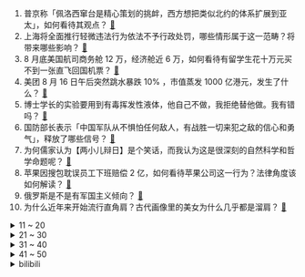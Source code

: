 1. 普京称「佩洛西窜台是精心策划的挑衅，西方想把类似北约的体系扩展到亚太」，如何看待其观点？ [:link:](https://www.zhihu.com/question/548691694)
2. 上海将全面推行轻微违法行为依法不予行政处罚，哪些情形属于这一范畴？将带来哪些影响？ [:link:](https://www.zhihu.com/question/548672828)
3. 8 月底美国航司商务舱 12 万，经济舱近 6 万，如何看待有留学生花十万元买不到一张直飞回国机票？ [:link:](https://www.zhihu.com/question/548496106)
4. 美团 8 月 16 日午后突然跳水暴跌 10% ，市值蒸发 1000 亿港元，发生了什么？ [:link:](https://www.zhihu.com/question/548646180)
5. 博士学长的实验要用到有毒挥发性液体，他自己不做，我拒绝替他做。我有错吗？ [:link:](https://www.zhihu.com/question/548624744)
6. 国防部长表示「中国军队从不惧怕任何敌人，有战胜一切来犯之敌的信心和勇气」，释放了哪些信号？ [:link:](https://www.zhihu.com/question/548689108)
7. 为何儒家认为【两小儿辩日】是个笑话，而我认为这是很深刻的自然科学和哲学命题呢？ [:link:](https://www.zhihu.com/question/548194542)
8. 苹果因搜包耽误员工下班赔偿 2 亿，如何看待苹果公司这一行为？法律角度该如何解读？ [:link:](https://www.zhihu.com/question/548609669)
9. 俄罗斯是不是有军国主义倾向？ [:link:](https://www.zhihu.com/question/541789611)
10. 为什么近年来开始流行直角肩？古代画像里的美女为什么几乎都是溜肩？ [:link:](https://www.zhihu.com/question/546364995)
<details>
<summary>11 ~ 20</summary>

11. 西南交大研究生新生网上抢宿舍，未抢到的上百人需校外租房，如何看待这一情况？ [:link:](https://www.zhihu.com/question/548665084)
12. 薛兆丰表示「女方要彩礼是短视的，不能仅看存量，更应该看男生持续生产的能力」，如何从经济学角度分析？ [:link:](https://www.zhihu.com/question/548712752)
13. 高温致重庆 51 条河流断流 24 座水库干涸，可能带来哪些影响？如何应对这一情况？ [:link:](https://www.zhihu.com/question/548685460)
14. 马斯克发文称将收购曼联，可能性有多大？会给曼联俱乐部带来哪些影响？ [:link:](https://www.zhihu.com/question/548745404)
15. 美国总统拜登签署《2022年通胀削减法案》，该法案将带来哪些影响？ [:link:](https://www.zhihu.com/question/548742095)
16. 如何看待长江进入主汛期出现了「汛期反枯」的罕见现象，长江武汉段出现历史同期最低水位？ [:link:](https://www.zhihu.com/question/548341238)
17. 美国和英国都建议泽连斯基离开乌克兰，到波兰组织流亡政府，为什么都好几个月了泽连斯基还不赶紧去做？ [:link:](https://www.zhihu.com/question/548546209)
18. 媒体报道「四川成都富士康限电停产一周」，限电原因是什么？会有什么影响？ [:link:](https://www.zhihu.com/question/548531716)
19. 国家电网董事长表示最大限度支援川渝地区电力供应，目前情况如何？电力跨省运输技术上是如何实现的？ [:link:](https://www.zhihu.com/question/548690063)
20. 「清华爸爸」辅导作业崩溃捶墙，如何看待此事？给孩子辅导作业是种怎样的体验？ [:link:](https://www.zhihu.com/question/548631978)
</details>
<details>
<summary>21 ~ 30</summary>

21. 台湾民众被骗到柬埔寨，救援者称「台当局外事部门敷衍了事，找中国大使馆才成功救出」，为何台诈骗案频发？ [:link:](https://www.zhihu.com/question/548668439)
22. 为什么古天乐的《明日战记》票房这么低？原因到底是什么？ [:link:](https://www.zhihu.com/question/548410436)
23. 如何评价《睡前消息》472期？ [:link:](https://www.zhihu.com/question/548421125)
24. 《西游记》中唐僧为什么每次都不相信悟空的话，非要说别人不是妖精？ [:link:](https://www.zhihu.com/question/506100031)
25. 本人银行基层柜员一枚，近期脾气变得很臭身心疲惫，是工作的原因吗？ [:link:](https://www.zhihu.com/question/548595158)
26. 三大运营商半年报出炉，日赚超 5 亿元，5G 套餐用户达 9.28 亿户，通信行业还将如何发展？ [:link:](https://www.zhihu.com/question/548743295)
27. 美国第一夫人吉尔·拜登新冠病毒核酸检测结果呈阳性，哪些信息值得关注？ [:link:](https://www.zhihu.com/question/548711803)
28. 黑泽明导演的《影子武士》好在哪里？ [:link:](https://www.zhihu.com/question/20717403)
29. 你在济南的一天是怎样度过的? [:link:](https://www.zhihu.com/question/548575436)
30. 家里很穷该不该读大专? [:link:](https://www.zhihu.com/question/548707071)
</details>
<details>
<summary>31 ~ 40</summary>

31. 编程界的劣驱良现象有哪些？ [:link:](https://www.zhihu.com/question/548067056)
32. SCI论文被reject了，但是建议我resubmit，这是什么意思？ [:link:](https://www.zhihu.com/question/547521297)
33. 王者荣耀 7 月收入 2.25 亿美金，这一数据说明了什么？ [:link:](https://www.zhihu.com/question/548622416)
34. 如何看待「8 孩父亲」求助县委书记未果后发声，称会尽力让孩子完成学业？ [:link:](https://www.zhihu.com/question/548668842)
35. 一位印度人在周三时候对我说 meet you next Sunday，他指的是哪天？ [:link:](https://www.zhihu.com/question/548208760)
36. 如何看待俄罗斯恢复「英雄母亲」称号，授予养育 10 个或以上子女的女性该称号？透露出什么信息？ [:link:](https://www.zhihu.com/question/548632222)
37. 怎么回答孩子问「如果鼠标点『复制』，停很长时间才按『粘贴』，它会忘记自己之前复制的内容吗」？ [:link:](https://www.zhihu.com/question/534527194)
38. 中日围棋的差距有《棋魂》描述的那么大吗？ [:link:](https://www.zhihu.com/question/23811900)
39. 女生蹬动感单车 1 小时尿液似酱油，医生称系「过度运动导致横纹肌溶解」，运动时如何避免此类问题出现？ [:link:](https://www.zhihu.com/question/548594341)
40. 为什么目前为止没有手游联动《原神》？ [:link:](https://www.zhihu.com/question/548518338)
</details>
<details>
<summary>41 ~ 50</summary>

41. 重庆一统计局局长涉嫌强制猥亵女同事被批捕，他将承担哪些法律责任？ [:link:](https://www.zhihu.com/question/548565249)
42. 如何防止被小人算计？ [:link:](https://www.zhihu.com/question/21721787)
43. 国家统计局谈青年人失业率较高，称「就业期待和市场需求间存在一定差距」，如何应对这一情况？ [:link:](https://www.zhihu.com/question/548485771)
44. 8 月 16 日中央气象台连续第 6 天发布高温红色预警，南方多地高温持续该如何应对？还会持续多久？ [:link:](https://www.zhihu.com/question/548742707)
45. 长江流域发生严重旱情，水利部部署「进一步做好抗旱保供水工作」，有哪些保供措施值得关注？ [:link:](https://www.zhihu.com/question/548686100)
46. 宁德时代四川电池工厂因限电停产，其是国内主要锂电池生产基地之一，可能会造成哪些影响？ [:link:](https://www.zhihu.com/question/548754095)
47. 盒马进口橙汁检出安赛蜜被罚 48 万，安赛蜜是什么？这对该行业起到了哪些警示作用？ [:link:](https://www.zhihu.com/question/548618977)
48. 人不自信的最根本原因是什么？ [:link:](https://www.zhihu.com/question/22996751)
49. 苹果 iPhone 新特性曝光，将采用陶瓷后盖，你对该产品有哪些期待？ [:link:](https://www.zhihu.com/question/548524286)
50. 韩国民众纪念日本投降 77 周年，如何看待韩国民众当街表演痛打「日军」？ [:link:](https://www.zhihu.com/question/548509951)
</details><details>
<summary>bilibili</summary>

1. 【何同学】我做了一个自己打字的键盘... [:link:](//www.bilibili.com/video/BV1W14y1b7Mq)
2. 急！ [:link:](//www.bilibili.com/video/BV1yg41167G2)
3. 【原神剧场】少年意气，如清风，如明月 [:link:](//www.bilibili.com/video/BV1da411o789)
4. 五首熟悉却又叫不出歌名的BGM❗你听过几首？一定要听到最后⚠️——钢琴Free Lucky，a thousand miles，end，his theme写不下了 [:link:](//www.bilibili.com/video/BV1oG411t7LB)
5. 谁 是 嫩 蝶？！ [:link:](//www.bilibili.com/video/BV1JW4y1h7i2)
6. 好了，可以换下一个梗了。 [:link:](//www.bilibili.com/video/BV1tv4y1c7Gf)
7. 《原神》须弥交响音乐现场 [:link:](//www.bilibili.com/video/BV1GU4y1C7yu)
8. 这个急救知识，希望所有人都知道！ [:link:](//www.bilibili.com/video/BV1ca411Z7gZ)
9. 《葱油拌面》的味道估计很多人会喜欢吧？ [:link:](//www.bilibili.com/video/BV1Fa411N7qc)
10. 【 粉色海洋 | 官方MV 】周杰伦携手Romeo 放送浪漫 帅萌父子画面太梦幻 幸福感令人融化 [:link:](//www.bilibili.com/video/BV1Yv4y1c7gF)
<details>
<summary>11 ~ 20</summary>

11. 耗时30天！在纸上玩王者 [:link:](//www.bilibili.com/video/BV1fS4y1s7f1)
12. 【张予曦】前方心动暴击！面纱掉落是谁在疯狂心动 [:link:](//www.bilibili.com/video/BV1tW4y1h72Q)
13. 【时代少年团】TNT1000万粉丝福利 [:link:](//www.bilibili.com/video/BV1ZU4y1C7vV)
14. 如何完美利用一辆发出警报的电瓶车~ [:link:](//www.bilibili.com/video/BV1sG4y1e7vp)
15. 大学晚会惊现MJ《犯罪高手》45度倾斜，直拍燃炸了！！！ [:link:](//www.bilibili.com/video/BV11v4y1F7tZ)
16. 满汉全席里最贵的一道菜！竟然要用传说中的龙麟来做？？ [:link:](//www.bilibili.com/video/BV1SS4y1s7iC)
17. 【全明星出海】废土之海 [:link:](//www.bilibili.com/video/BV1ud4y1K7GF)
18. 没流量有多惨？影帝级演员都无人在意 [:link:](//www.bilibili.com/video/BV1sd4y1P7uT)
19. 【医案寻踪】中国人90%不适合喝牛奶？探索过程中我发现了不为人知的秘密... [:link:](//www.bilibili.com/video/BV1hY4y1c7pA)
20. 这叫声真的能引来流浪猫 [:link:](//www.bilibili.com/video/BV1qG411t7fK)
</details>
<details>
<summary>21 ~ 30</summary>

21. 是泳装cos！ [:link:](//www.bilibili.com/video/BV1jd4y1P7NJ)
22. 我，985高材生，全科老师，败给教育差距 [:link:](//www.bilibili.com/video/BV17a411N7nP)
23. 随便传传 没人看 [:link:](//www.bilibili.com/video/BV1rU4y1C7aV)
24. 【2233生日曲】任其蔚蓝 [:link:](//www.bilibili.com/video/BV11a411R71H)
25. 试着当了一天狗，真好！不用上班，没有烦恼 [:link:](//www.bilibili.com/video/BV1ea411P7Xw)
26. 吃饱了骂厨子，人类应该如何看待食物？ [:link:](//www.bilibili.com/video/BV1pY4y1c7pf)
27. 爱虽无声，震耳欲聋 [:link:](//www.bilibili.com/video/BV1fd4y1A7zo)
28. 《崩坏3》动画短片「因你而在的故事」 [:link:](//www.bilibili.com/video/BV1fY4y1F7GL)
29. 夫妻面馆这种店赚钱吗？为何开遍全国！我体验一周给出结论 [:link:](//www.bilibili.com/video/BV17G411b7yK)
30. 「爱莉希雅」致 爱-A song for beloved【声优原创曲】 [:link:](//www.bilibili.com/video/BV1bB4y1L7qh)
</details>
<details>
<summary>31 ~ 40</summary>

31. 公安部摧毁6款淫秽漫画APP！来看看有没有你熟悉的？ [:link:](//www.bilibili.com/video/BV1iP411L7QM)
32. 【短片】蚁人模拟器：身体缩小1000倍，是一种什么体验？ [:link:](//www.bilibili.com/video/BV1LV4y1s74c)
33. 万转暴力扇！100个工业扇做散热，让电脑感受十级暴风！【科技达】 [:link:](//www.bilibili.com/video/BV13G4y1e7EB)
34. 【亮记生物鉴定】网络热传生物鉴定42 [:link:](//www.bilibili.com/video/BV1ZG4y1Y7Cc)
35. 我女朋友是迪拜公主 [:link:](//www.bilibili.com/video/BV14S4y1s7SU)
36. 纽约101层，美国最高餐厅！！吃个饭竟然要层层安保？ [:link:](//www.bilibili.com/video/BV1f14y1b7iK)
37. 这是我最后一次钓鱼！ [:link:](//www.bilibili.com/video/BV15d4y1P7uz)
38. 求问喜羊羊里的坤坤图片是真的吗？ [:link:](//www.bilibili.com/video/BV1tY4y1c742)
39. 【特效剧情向】大唐高僧 之 佛祖的反击 [:link:](//www.bilibili.com/video/BV1qa411P7uG)
40. 超管に駆ける [:link:](//www.bilibili.com/video/BV16G41187iU)
</details>
<details>
<summary>41 ~ 50</summary>

41. 友 谊 地 久 天 长 [:link:](//www.bilibili.com/video/BV1HB4y1L7Zb)
42. 大话西游x河南卫视《少年奇妙游》纯享cut丨义贯星河 [:link:](//www.bilibili.com/video/BV1z14y1b7fg)
43. 渐变色，但是很上头 ⚡️叮叮当当舞⚡️ [:link:](//www.bilibili.com/video/BV1YV4y1472j)
44. 那一瞬间别说我们都愣住了，尴尬 [:link:](//www.bilibili.com/video/BV1JV4y1s7Ls)
45. 帅小伙用杨梅染发能成功吗？ [:link:](//www.bilibili.com/video/BV1Vt4y1g75y)
46. 消防体验第二弹，带条50斤大龙趸给消防员加餐 [:link:](//www.bilibili.com/video/BV1FS4y1x71u)
47. ''策划眼里的元歌'' [:link:](//www.bilibili.com/video/BV1NG4y1e7Yu)
48. ⚡ 小 城 夏 天 ⚡但是最阴间版本 [:link:](//www.bilibili.com/video/BV18g411k7gZ)
49. 性   别   大   转   换 ！！！ [:link:](//www.bilibili.com/video/BV1z14y1b7z2)
50. 你好，趵突泉！ [:link:](//www.bilibili.com/video/BV1sG4y1a7jj)
</details>
<details>
<summary>51 ~ 60</summary>

51. 在准备今晚的柏林森林音乐会 [:link:](//www.bilibili.com/video/BV1Z14y1b79B)
52. 你的快递是这么丢的！ [:link:](//www.bilibili.com/video/BV1zg411k7sa)
53. 整活儿up求婚了？ [:link:](//www.bilibili.com/video/BV1fW4y1877d)
54. 当冰雪女王Elsa照进现实 你喜欢吗～ [:link:](//www.bilibili.com/video/BV1ma411P7aN)
55. 东方曜：把技能骗光，单杀都不需要掉血！ [:link:](//www.bilibili.com/video/BV1sB4y1L7Lz)
56. 关于我模仿C罗痛失双开门冰箱这件事 [:link:](//www.bilibili.com/video/BV1tB4y157dw)
57. 那晚散步的路上对着这个曾经幻想过9999次的画面发了好久的呆。 [:link:](//www.bilibili.com/video/BV1ag411k7i6)
58. 没人能拒绝贴贴睡 但是 [:link:](//www.bilibili.com/video/BV1yg411k75L)
59. 100元能在葡萄牙最便宜超市买什么？2块钱竟然能买10条鱼！ [:link:](//www.bilibili.com/video/BV1JW4y1Y7Es)
60. 小潮院长直播回放（8月14日） [:link:](//www.bilibili.com/video/BV1oY4y1c7EV)
</details>
<details>
<summary>61 ~ 70</summary>

61. 今年夏天极端高温的底层地理逻辑，究竟是什么？【地球知识局】 [:link:](//www.bilibili.com/video/BV1S14y1b75v)
62. 《TheShy 线 下 走 位》 [:link:](//www.bilibili.com/video/BV13e4y1f7bN)
63. 做V一天只睡两小时..太累直播睡着了.. [:link:](//www.bilibili.com/video/BV1rB4y157bK)
64. 《红楼梦》元春仿妆｜一荣俱荣，一损俱损 [:link:](//www.bilibili.com/video/BV17G411t7HM)
65. 印度甜甜圈的详细制作过程 [:link:](//www.bilibili.com/video/BV1dW4y187dU)
66. 被树挡住的烤肉店，换了个名字，救活了，就火了？！ [:link:](//www.bilibili.com/video/BV1TG4y1e7Ut)
67. 重新发布的视频，比昨天发布的流畅一些，键盘音是通关时候的 [:link:](//www.bilibili.com/video/BV1ha411P7F7)
68. 你 这 IKUN 太 假 了 [:link:](//www.bilibili.com/video/BV1qG411t7B6)
69. 夜跑时听恐怖音乐，会发生什么？ [:link:](//www.bilibili.com/video/BV13t4y1g7XZ)
70. 老周家牛肉烧饼  厨子探店¥84 [:link:](//www.bilibili.com/video/BV18d4y1K7qV)
</details>
<details>
<summary>71 ~ 80</summary>

71. 【STN快报第6.5季02】有钱就可以为所欲为吗，在暴雪游戏里确实不行 [:link:](//www.bilibili.com/video/BV1CN4y1G7uc)
72. 当演员们看到年轻时的自己 谁的反应最戳你 [:link:](//www.bilibili.com/video/BV11v4y1F7fQ)
73. 转发给你假期躺床上玩原神的同学，让ta难受半个月 [:link:](//www.bilibili.com/video/BV1Dd4y1m7Qa)
74. 原神小剧场特别版 [:link:](//www.bilibili.com/video/BV1wd4y1o7AK)
75. 《 奇 怪 的 鼠 鼠 增 加 了 》 [:link:](//www.bilibili.com/video/BV1DF411w7AK)
76. 当代年轻人的神奇消费观，内容过于真实 [:link:](//www.bilibili.com/video/BV1bG411t7Yq)
77. vol.002 村民压榨指南 [:link:](//www.bilibili.com/video/BV1DF411w7hs)
78. 《B 站 各 等 级 用 户 现 状 ④》（最终篇） [:link:](//www.bilibili.com/video/BV15V4y1s7Ca)
79. 买水杯时不要只看颜值，一定要注意看这些 [:link:](//www.bilibili.com/video/BV1EY4y1c7Zt)
80. 一口气看完《刺客信条》全系列！8万字爽看15年刺客故事！ [:link:](//www.bilibili.com/video/BV1ua411o7hy)
</details>
<details>
<summary>81 ~ 90</summary>

81. 我们看到的只是它蹭对了好心人，看不到的是蹭错了多少双腿，多少无情，就像当年的千寻，以为蹭一下就有好吃的 [:link:](//www.bilibili.com/video/BV1mB4y1t7V4)
82. 【周深】演绎《兰亭序》，婉转戏腔唱出了古典文化的美丨2022央视夏日歌会 [:link:](//www.bilibili.com/video/BV13S4y1x7Z5)
83. 【原神】给可莉放烟花，但烟花是可莉 [:link:](//www.bilibili.com/video/BV1YB4y167MU)
84. 黑 怕 空 姐 [:link:](//www.bilibili.com/video/BV1J14y1b7y5)
85. 20个古堡！(这几个字值多少播放？) [:link:](//www.bilibili.com/video/BV1XP411L7FE)
86. 是你！蕉太狼！ [:link:](//www.bilibili.com/video/BV1kd4y1P7bb)
87. 今天不想讲法律 [:link:](//www.bilibili.com/video/BV1vB4y1B7NV)
88. 拿一个口罩换到1000元要多久？我用行动告诉你【第一期】 [:link:](//www.bilibili.com/video/BV1WV4y1479B)
89. 【花小烙】为什么运动后，第二天肌肉会又酸又痛？ [:link:](//www.bilibili.com/video/BV1qS4y1s7P4)
90. 没有人不喜欢听夸赞，但是销冠却知道怎么夸人可以获得最佳效果！夸人的艺术跟销冠学起来！（只是段子） [:link:](//www.bilibili.com/video/BV1iU4y1C7H6)
</details>
<details>
<summary>91 ~ 100</summary>

91. ⚡反抗，是没有用哒⚡ [:link:](//www.bilibili.com/video/BV1Yg411k757)
92. ⚡看爷用原神全五十一位角色给你耍个把戏⚡ [:link:](//www.bilibili.com/video/BV1pN4y1G7tX)
93. 【原神】⚡3.0玩家现状⚡ [:link:](//www.bilibili.com/video/BV1gv4y1c7wb)
94. 全网首测！装甲车开起来是什么体验？！ [:link:](//www.bilibili.com/video/BV1WG4y1e7Wc)
95. 一开始我以为他是作家，最后我发现，他是真正的“作家”！生活的诗人！ [:link:](//www.bilibili.com/video/BV1eN4y157J1)
96. 15年前的恐怖神作！尸体派对超万字真相解析解说 [:link:](//www.bilibili.com/video/BV1mB4y1t7wy)
97. 别喂了，我真的吃不下了！ [:link:](//www.bilibili.com/video/BV1vd4y1m7hY)
98. 《两个正常人制作的故事》派大星鬼畜翻唱来袭！ [:link:](//www.bilibili.com/video/BV1oG411t7NK)
99. 一个性价比很高的套餐｜满满一大箱 可以冲一波兄弟们 等等 我先冲～ [:link:](//www.bilibili.com/video/BV1MG4y1e7Yr)
100. 内容过于真实… [:link:](//www.bilibili.com/video/BV1bS4y1s7PF)
</details></details>